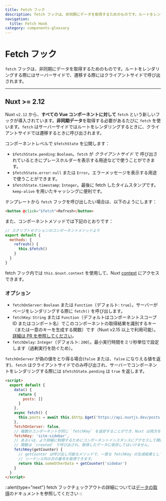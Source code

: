 ```yaml
---
title: Fetch フック
description: fetch フックは、非同期にデータを取得するためのものです。ルートをレンダリングする際にはサーバーサイドで、遷移する際にはクライアントサイドで呼び出されます。
navigation:
  title: Fetch Hook
category: components-glossary
---
```

# Fetch フック

`fetch` フックは、非同期にデータを取得するためのものです。ルートをレンダリングする際にはサーバーサイドで、遷移する際にはクライアントサイドで呼び出されます。

---

## Nuxt >= 2.12

Nuxt `v2.12` から、**すべての Vue コンポーネントに対して** `fetch` という新しいフックが導入されています。**非同期データ**を取得する必要があるたびに `fetch` を使います。`fetch` はサーバーサイドではルートをレンダリングするときに、クライアントサイドでは遷移するときに呼び出されます。

コンポーネントレベルで `$fetchState` を公開します：

- `$fetchState.pending`: `Boolean`。`fetch` が _クライアントサイド_ で 呼び出されているときにプレースホルダーを表示する用途などで使うことができます。
- `$fetchState.error`: `null` または `Error`。エラーメッセージを表示する用途で使うことができます。
- `$fetchState.timestamp`: `Integer`。最後に fetch したタイムスタンプです。`keep-alive` を用いたキャッシングに便利です。

テンプレートから `fetch` フックを呼び出したい場合は、以下のようにします：

```html
<button @click="$fetch">Refresh</button>
```

また、コンポーネントメソッドでは下記のとおりです：

```javascript
// スクリプトセクションのコンポーネントメソッドより
export default {
  methods: {
    refresh() {
      this.$fetch()
    }
  }
}
```

fetch フック内では `this.$nuxt.context` を使用して、Nuxt [context](/docs/internals-glossary/context) にアクセスできます。

### オプション

- `fetchOnServer`: `Boolean` または `Function`（デフォルト: `true`）。サーバーがページをレンダリングする際に `fetch()` を呼び出します。
- `fetchKey`: `String` または `Function`（デフォルトはコンポーネントスコープ ID またはコンポート名）でこのコンポーネントの取得結果を識別するキー（または一意のキーを生成する関数）です（Nuxt v2.15 以上で利用可能）。[詳細は PR を参照してください](https://github.com/nuxt/nuxt.js/pull/8466)。
- `fetchDelay`: `Integer`（デフォルト: `200`）。最小実行時間をミリ秒単位で設定します（過剰実行を防ぐため）。

`fetchOnServer` が偽の値をとり得る場合(`false` または、`false` になりえる値を返す)、`fetch` はクライアントサイドでのみ呼び出され、サーバーでコンポーネントをレンダリングする際には `$fetchState.pending` は `true` を返します。

```html
<script>
  export default {
    data() {
      return {
        posts: []
      }
    },
    async fetch() {
      this.posts = await this.$http.$get('https://api.nuxtjs.dev/posts')
    },
    fetchOnServer: false,
    // 複数のコンポーネントが同じ `fetchKey` を返却することができ、Nuxt は両方を別々に追跡します。
    fetchKey: 'site-sidebar',
    // あるいは、より詳細に制御するためにコンポーネントインスタンスにアクセスして関数を渡すことができます。
    // 関数は `created` で呼び出され、取得したデータに依存してはいけません。
    fetchKey(getCounter) {
      // getCounter は呼び出し可能なメソッドで、一意な fetchKey の生成結果として
      // シーケンス内の次の番号を取得できます。
      return this.someOtherData + getCounter('sidebar')
    }
  }
</script>
```

::alert{type="next"}
fetch フックチェックアウトの詳細については[データの取得](/docs/features/data-fetching)のドキュメントを参照してください
::
